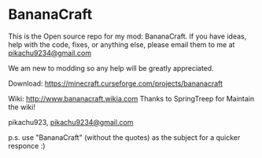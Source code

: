 # BananaCraft

This is the Open source repo for my mod: BananaCraft.
  If you have ideas, help with the code, fixes, or anything else, please email them to me at pikachu9234@gmail.com
  
  We am new to modding so any help will be greatly appreciated. 
  
  Download: https://minecraft.curseforge.com/projects/bananacraft
  
  Wiki: http://www.bananacraft.wikia.com
  Thanks to SpringTreep for Maintain the wiki!
  
pikachu923,
  pikachu9234@gmail.com
  
  
  
p.s. use "BananaCraft" (without the quotes) as the subject for a quicker responce :)
  
